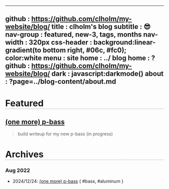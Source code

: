 -------------------------------------------------------------------------------
github     : https://github.com/clholm/my-website/blog/
title      : clholm's blog 
subtitle   : 😎
nav-group  : featured, new-3, tags, months
nav-width  : 320px
css-header : background:linear-gradient(to bottom right, #06c, #fc0); color:white
menu       : 
   site home  : ../
   blog home  : ?
   github     : https://github.com/clholm/my-website/blog/
   dark       : javascript:darkmode()
   about      : ?page=../blog-content/about.md
-------------------------------------------------------------------------------
<style comment="additional style">
#header { {{css-header}}  }
#left-panel  { width:{{nav-width}} }
#right-panel { left: calc({{nav-width}} + 20px) }
h1 { border-bottom:1px dotted grey }
.nav-post a  { color: teal }
.nav-tag  a  { color: #06c }
.nav-month a { color: grey }
.post-date   { font-size:12px; font-weight:400; }
.post-title  { font-size:16px; color:#333 }
.post-tags   { left-margin:20px; padding:4px; font-size:10px; color:green; font-weight:400 }
</style>

<div id="md-post">

# Featured

## [(one more) p-bass](../blog-content/20241223-p-bass.md)
> build writeup for my new p-bass (in progress)

# Archives
   
### Aug 2022
                    
* 2024/12/24: [(one more) p-bass](../blog-content/20241223-p-bass.md) { #bass, #aluminum }

</div> 